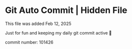 # Git Auto Commit | Hidden File

This file was added Feb 12, 2025

Just for fun and keeping my daily git commit active 🤪

commit number: 101426
